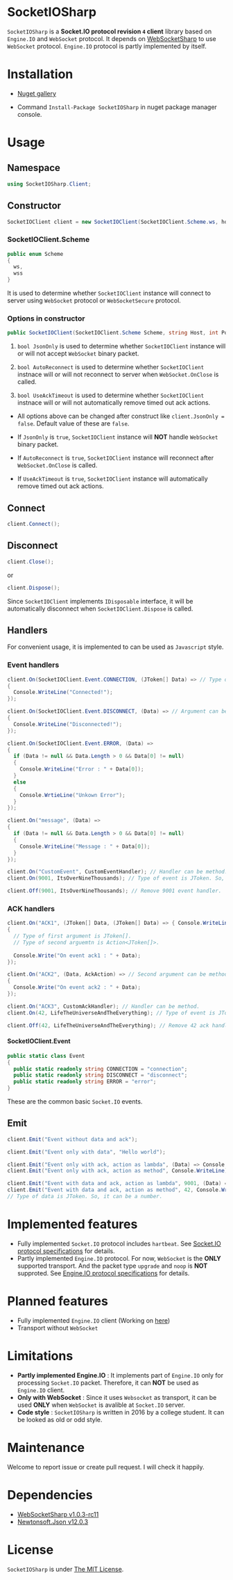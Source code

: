 # SocketIOSharp
`SocketIOSharp` is a **Socket.IO protocol revision `4` client** library based on `Engine.IO` and `WebSocket` protocol. It depends on [WebSocketSharp](https://github.com/sta/websocket-sharp) to use `WebSocket` protocol. `Engine.IO` protocol is partly implemented by itself.

# Installation
- [Nuget gallery](https://www.nuget.org/packages/SocketIOSharp)

- Command `Install-Package SocketIOSharp` in nuget package manager console.

# Usage
## Namespace ##
```csharp
using SocketIOSharp.Client;
```
## Constructor ##
```csharp
SocketIOClient client = new SocketIOClient(SocketIOClient.Scheme.ws, host, port);
```
### SocketIOClient.Scheme ###
```csharp
public enum Scheme
{
  ws,
  wss
}
```
It is used to determine whether `SocketIOClient` instance will connect to server using `WebSocket` protocol or `WebSocketSecure` protocol. 

### Options in constructor ###
```csharp
public SocketIOClient(SocketIOClient.Scheme Scheme, string Host, int Port, bool JsonOnly = false, bool AutoReconnect = false, bool UseAckTimeout = false)
```

1. ```bool JsonOnly``` is used to determine whether `SocketIOClient` instance will or will not accept `WebSocket` binary packet.

2. ```bool AutoReconnect``` is used to determine whether `SocketIOClient` instnace will or will not reconnect to server when `WebSocket.OnClose` is called.

3. ```bool UseAckTimeout``` is used to determine whether `SocketIOClient` instnace will or will not automatically remove timed out ack actions.

- All options above can be changed after construct like ```client.JsonOnly = false```. Default value of these are `false`. 

- If `JsonOnly` is `true`, `SocketIOClient` instance will **NOT** handle `WebSocket` binary packet.

- If `AutoReconnect` is `true`, `SocketIOClient` instance will reconnect after `WebSocket.OnClose` is called.

- If `UseAckTimeout` is `true`, `SocketIOClient` instance will automatically remove timed out ack actions.

## Connect ##
```csharp
client.Connect();
```

## Disconnect ##
```csharp
client.Close();
```
or
```csharp
client.Dispose();
```

Since `SocketIOClient` implements `IDisposable` interface, it will be automatically disconnect when `SocketIOClient.Dispose` is called.

## Handlers ##
For convenient usage, it is implemented to can be used as `Javascript` style.

### Event handlers ###
```csharp
client.On(SocketIOClient.Event.CONNECTION, (JToken[] Data) => // Type of argument is JToken[].
{
  Console.WriteLine("Connected!");
});

client.On(SocketIOClient.Event.DISCONNECT, (Data) => // Argument can be used without type.
{
  Console.WriteLine("Disconnected!");
});

client.On(SocketIOClient.Event.ERROR, (Data) =>
{
  if (Data != null && Data.Length > 0 && Data[0] != null)
  {
    Console.WriteLine("Error : " + Data[0]);
  }
  else
  {
    Console.WrtieLine("Unkown Error");
  }
});

client.On("message", (Data) => 
{
  if (Data != null && Data.Length > 0 && Data[0] != null)
  {
    Console.WriteLine("Message : " + Data[0]);
  }
});

client.On("CustomEvent", CustomEventHandler); // Handler can be method.
client.On(9001, ItsOverNineThousands); // Type of event is JToken. So, it can be a number.

client.Off(9001, ItsOverNineThousands); // Remove 9001 event handler.
```

### ACK handlers ###
```csharp
client.On("ACK1", (JToken[] Data, (JToken[] Data) => { Console.WriteLine("ACK : " + Data) } =>
{
  // Type of first argument is JToken[].
  // Type of second arguemtn is Action<JToken[]>.
  
  Console.Write("On event ack1 : " + Data);
});

client.On("ACK2", (Data, AckAction) => // Second argument can be method.
{
  Console.Write("On event ack2 : " + Data);
});

client.On("ACK3", CustomAckHandler); // Handler can be method.
client.On(42, LifeTheUniverseAndTheEverything); // Type of event is JToken. So, it can be a number.

client.Off(42, LifeTheUniverseAndTheEverything); // Remove 42 ack handler.
```

#### SocketIOClient.Event ####
```csharp
public static class Event
{
  public static readonly string CONNECTION = "connection";
  public static readonly string DISCONNECT = "disconnect";
  public static readonly string ERROR = "error";
}
```

These are the common basic `Socket.IO` events.

## Emit ##
```csharp
client.Emit("Event without data and ack");

client.Emit("Event only with data", "Hello world");

client.Emit("Event only with ack, action as lambda", (Data) => Console.WriteLine("ACK : " + Data));
client.Emit("Event only with ack, action as method", Console.WriteLine);

client.Emit("Event with data and ack, action as lambda", 9001, (Data) => Console.WriteLine("ACK : " + Data));
client.Emit("Event with data and ack, action as method", 42, Console.WriteLine);
// Type of data is JToken. So, it can be a number.
```

# Implemented features
- Fully implemented `Socket.IO` protocol includes `hartbeat`. See [Socket.IO protocol specifications](https://github.com/socketio/socket.io-protocol) for details.
- Partly implemented `Engine.IO` protocol. For now, `WebSocket` is the **ONLY** supported transport. And the packet type `upgrade` and `noop` is **NOT** supproted. See [Engine.IO protocol specifications](https://github.com/socketio/engine.io-protocol) for details.

# Planned features
- Fully implemented `Engine.IO` client (Working on [here](https://github.com/uhm0311/EngineIOSharp))
- Transport without `WebSocket`

# Limitations
- **Partly implemented Engine.IO** : It implements part of `Engine.IO` only for processing `Socket.IO` packet. Therefore, it can **NOT** be used as `Engine.IO` client. 
- **Only with WebSocket** : Since it uses `Websocket` as transport, it can be used **ONLY** when `WebSocket` is avalible at `Socket.IO` server.
- **Code style** : `SocketIOSharp` is written in 2016 by a college student. It can be looked as old or odd style.

# Maintenance
Welcome to report issue or create pull request. I will check it happily.

# Dependencies
- [WebSocketSharp v1.0.3-rc11](https://github.com/sta/websocket-sharp)
- [Newtonsoft.Json v12.0.3](https://github.com/JamesNK/Newtonsoft.Json)

# License
`SocketIOSharp` is under [The MIT License](https://github.com/uhm0311/SocketIOSharp/blob/master/LICENSE).
